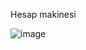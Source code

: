 
Hesap makinesi

![image](https://user-images.githubusercontent.com/115836621/224073981-99ca8e55-e968-4677-877f-b9fac138980c.png)
